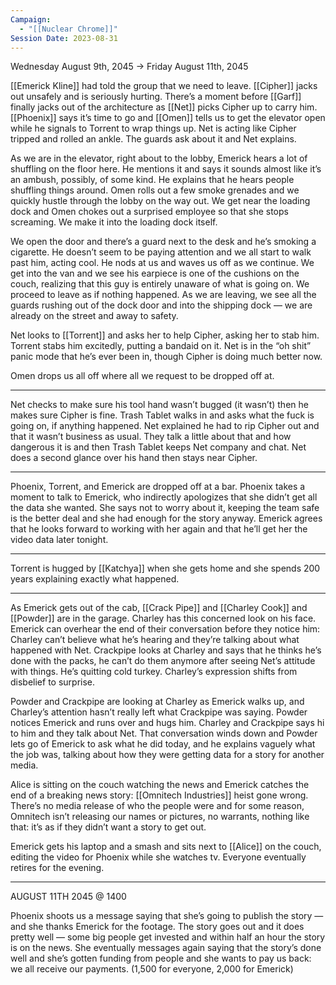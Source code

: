 ```yaml
---
Campaign:
  - "[[Nuclear Chrome]]"
Session Date: 2023-08-31
---
```

Wednesday August 9th, 2045 -> Friday August 11th, 2045

[[Emerick Kline]] had told the group that we need to leave. [[Cipher]] jacks out unsafely and is seriously hurting. There’s a moment before [[Garf]] finally jacks out of the architecture as [[Net]] picks Cipher up to carry him. [[Phoenix]] says it’s time to go and [[Omen]] tells us to get the elevator open while he signals to Torrent to wrap things up. Net is acting like Cipher tripped and rolled an ankle. The guards ask about it and Net explains.

As we are in the elevator, right about to the lobby, Emerick hears a lot of shuffling on the floor here. He mentions it and says it sounds almost like it’s an ambush, possibly, of some kind. He explains that he hears people shuffling things around. Omen rolls out a few smoke grenades and we quickly hustle through the lobby on the way out. We get near the loading dock and Omen chokes out a surprised employee so that she stops screaming. We make it into the loading dock itself.

We open the door and there’s a guard next to the desk and he’s smoking a cigarette. He doesn’t seem to be paying attention and we all start to walk past him, acting cool. He nods at us and waves us off as we continue. We get into the van and we see his earpiece is one of the cushions on the couch, realizing that this guy is entirely unaware of what is going on. We proceed to leave as if nothing happened. As we are leaving, we see all the guards rushing out of the dock door and into the shipping dock — we are already on the street and away to safety.

Net looks to [[Torrent]] and asks her to help Cipher, asking her to stab him. Torrent stabs him excitedly, putting a bandaid on it. Net is in the “oh shit” panic mode that he’s ever been in, though Cipher is doing much better now.

Omen drops us all off where all we request to be dropped off at.

---

Net checks to make sure his tool hand wasn’t bugged (it wasn’t) then he makes sure Cipher is fine. Trash Tablet walks in and asks what the fuck is going on, if anything happened. Net explained he had to rip Cipher out and that it wasn’t business as usual. They talk a little about that and how dangerous it is and then Trash Tablet keeps Net company and chat. Net does a second glance over his hand then stays near Cipher.

---

Phoenix, Torrent, and Emerick are dropped off at a bar. Phoenix takes a moment to talk to Emerick, who indirectly apologizes that she didn’t get all the data she wanted. She says not to worry about it, keeping the team safe is the better deal and she had enough for the story anyway. Emerick agrees that he looks forward to working with her again and that he’ll get her the video data later tonight.

---

Torrent is hugged by [[Katchya]] when she gets home and she spends 200 years explaining exactly what happened.

---

As Emerick gets out of the cab, [[Crack Pipe]] and [[Charley Cook]] and [[Powder]] are in the garage. Charley has this concerned look on his face. Emerick can overhear the end of their conversation before they notice him: Charley can’t believe what he’s hearing and they’re talking about what happened with Net. Crackpipe looks at Charley and says that he thinks he’s done with the packs, he can’t do them anymore after seeing Net’s attitude with things. He’s quitting cold turkey. Charley’s expression shifts from disbelief to surprise.

Powder and Crackpipe are looking at Charley as Emerick walks up, and Charley’s attention hasn’t really left what Crackpipe was saying. Powder notices Emerick and runs over and hugs him. Charley and Crackpipe says hi to him and they talk about Net. That conversation winds down and Powder lets go of Emerick to ask what he did today, and he explains vaguely what the job was, talking about how they were getting data for a story for another media.

Alice is sitting on the couch watching the news and Emerick catches the end of a breaking news story: [[Omnitech Industries]] heist gone wrong. There’s no media release of who the people were and for some reason, Omnitech isn’t releasing our names or pictures, no warrants, nothing like that: it’s as if they didn’t want a story to get out.

Emerick gets his laptop and a smash and sits next to [[Alice]] on the couch, editing the video for Phoenix while she watches tv. Everyone eventually retires for the evening.

---

AUGUST 11TH 2045 @ 1400

Phoenix shoots us a message saying that she’s going to publish the story — and she thanks Emerick for the footage. The story goes out and it does pretty well — some big people get invested and within half an hour the story is on the news. She eventually messages again saying that the story’s done well and she’s gotten funding from people and she wants to pay us back: we all receive our payments. (1,500 for everyone, 2,000 for Emerick)